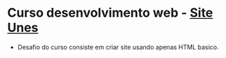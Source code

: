 # Curso desenvolvimento web - <a href="http:jasmim.epizy.com"> Site Unes</a>

- Desafio do curso consiste em criar site usando apenas HTML basico.


